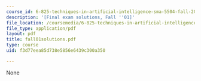 ```yaml
---
course_id: 6-825-techniques-in-artificial-intelligence-sma-5504-fall-2002
description: '[Final exam solutions, Fall ''01]'
file_location: /coursemedia/6-825-techniques-in-artificial-intelligence-sma-5504-fall-2002/f3d77eea85d738e5856e6439c300a350_fall01solutions.pdf
file_type: application/pdf
layout: pdf
title: fall01solutions.pdf
type: course
uid: f3d77eea85d738e5856e6439c300a350

---
```

None